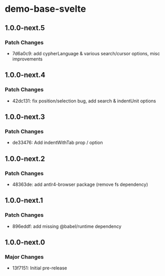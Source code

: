 # demo-base-svelte

## 1.0.0-next.5

### Patch Changes

- 7d6a0c9: add cypherLanguage & various search/cursor options, misc improvements

## 1.0.0-next.4

### Patch Changes

- 42dc131: fix position/selection bug, add search & indentUnit options

## 1.0.0-next.3

### Patch Changes

- de33476: Add indentWithTab prop / option

## 1.0.0-next.2

### Patch Changes

- 48363de: add antlr4-browser package (remove fs dependency)

## 1.0.0-next.1

### Patch Changes

- 896eddf: add missing @babel/runtime dependency

## 1.0.0-next.0

### Major Changes

- 13f7151: Initial pre-release
